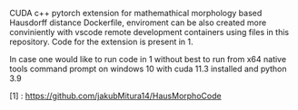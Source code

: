 CUDA c++ pytorch extension for mathemathical morphology based Hausdorff distance Dockerfile, enviroment can be also created more conviniently with vscode remote development containers using files in this repository.
Code for the extension is present in 1.

In case one would like to run code in 1 without best to run from x64 native tools command prompt on windows 10 with cuda 11.3 installed and python 3.9

[1] : https://github.com/jakubMitura14/HausMorphoCode
